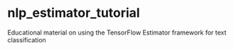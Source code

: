# nlp_estimator_tutorial
Educational material on using the TensorFlow Estimator framework for text classification

